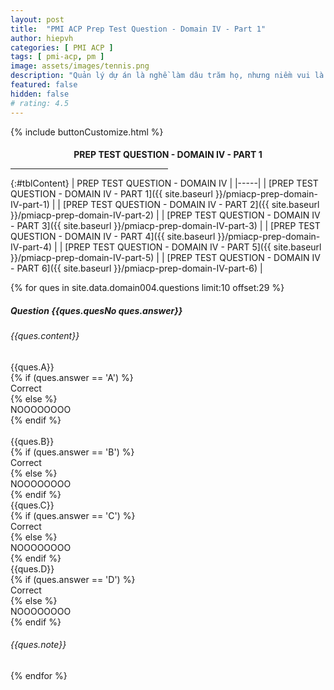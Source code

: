 ```yaml
---
layout: post
title:  "PMI ACP Prep Test Question - Domain IV - Part 1"
author: hiepvh
categories: [ PMI ACP ]
tags: [ pmi-acp, pm ]
image: assets/images/tennis.png
description: "Quản lý dự án là nghề làm dâu trăm họ, nhưng niềm vui là được học hỏi mỗi ngày, mỗi giờ, mỗi thời điểm."
featured: false
hidden: false
# rating: 4.5
---
```


{% include  buttonCustomize.html %}

<!-- Title Block -->
<div id="titleBlock" style="text-align: center;">
  <h4 style="margin-bottom: 0px;"> PREP TEST QUESTION - DOMAIN IV - PART 1</h4>
  <hr style="width: 50%;">
</div>

{:#tblContent}
| PREP TEST QUESTION - DOMAIN IV |
|-----|
| [PREP TEST QUESTION - DOMAIN IV - PART 1]({{ site.baseurl }}/pmiacp-prep-domain-IV-part-1) |
| [PREP TEST QUESTION - DOMAIN IV - PART 2]({{ site.baseurl }}/pmiacp-prep-domain-IV-part-2) |
| [PREP TEST QUESTION - DOMAIN IV - PART 3]({{ site.baseurl }}/pmiacp-prep-domain-IV-part-3) |
| [PREP TEST QUESTION - DOMAIN IV - PART 4]({{ site.baseurl }}/pmiacp-prep-domain-IV-part-4) |
| [PREP TEST QUESTION - DOMAIN IV - PART 5]({{ site.baseurl }}/pmiacp-prep-domain-IV-part-5) |
| [PREP TEST QUESTION - DOMAIN IV - PART 6]({{ site.baseurl }}/pmiacp-prep-domain-IV-part-6) |

{% for ques in site.data.domain004.questions limit:10 offset:29 %}
<!-- QUESTION -->
<div class="text-card">
  <div class="heading">
    <h5>Question {{ques.quesNo ques.answer}} </h5>
    <h6>{{ques.content}}</h6>
  </div>

  <div class="headingAnswer">
    <!-- Answer A -->
    <div class="flip">
      <div class="flipContent">
        <div class="front">
          {{ques.A}}
        </div>
        {% if (ques.answer == 'A') %}
          <div class="back" style="display: block">Correct</div>
        {% else %}  
          <div class="back">NOOOOOOOO</div>
        {% endif %}
      </div>
    </div>
    <br class="clear" />
    <!-- Answer B -->
    <div class="flip">
      <div class="flipContent">
        <div class="front">
          {{ques.B}}
        </div>
        {% if (ques.answer == 'B') %}
          <div class="back" style="display: block">Correct</div>
        {% else %}  
          <div class="back">NOOOOOOOO</div>
        {% endif %}
      </div>
    </div>
    <!-- Answer C -->
    <div class="flip">
      <div class="flipContent">
        <div class="front">
          {{ques.C}}
        </div>
        {% if (ques.answer == 'C') %}
          <div class="back">Correct</div>
        {% else %}  
          <div class="back">NOOOOOOOO</div>
        {% endif %}
      </div>
    </div>
    <!-- Answer D -->
    <div class="flip">
      <div class="flipContent">
        <div class="front">
          {{ques.D}}
        </div>
        {% if (ques.answer == 'D') %}
          <div class="back">Correct</div>
        {% else %}  
          <div class="back">NOOOOOOOO</div>
        {% endif %}
      </div>
    </div>
    <!-- Note--> 
    <div class="text-box-note">
      <h6>{{ques.note}}</h6>
    </div>
  </div>

</div>
{% endfor %}